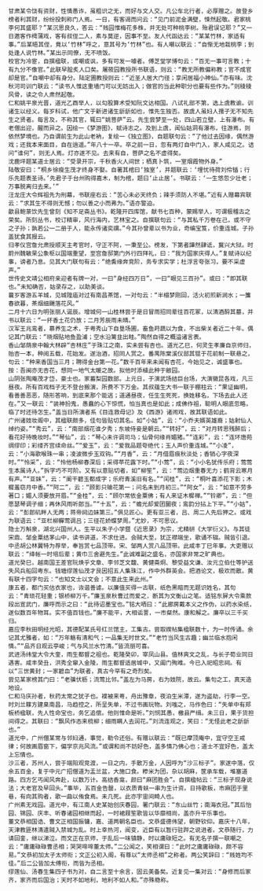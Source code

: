 <!-- { "loadSidebar": true } -->
	甘肃某令饶有资财，性情愚诈，虽粗识之无，而好与文人交。凡公车北行者，必厚赠之。故登乡榜者利其财，纷纷投刺称门人焉。一日，有客谒而问云：“见门前泥金满壁，悚然起敬。君家桃李何其盛耶？”某沉思良久，答云：“贱园惟梅花多株，并无处可种桃李树。殆君误记耶？”又一日邀客作樗蒲戏，客有叔侄二人，素与莫逆，因事不至。友人代函达云：“某某竹林，家适有事。”后某晤其侄，竟以‘竹林”呼之，意其号为‘竹林”也。有人嘲以联云：“自惭无地栽桃李；到处逢人说竹林。”某出示同僚，无不喷饭。
	校官为冷宦，自撰楹联，或嘲或讽，多有可发一噱者。傅芝堂学博句云：“百无一事可言教；十有九分不像官。”此联早脍炙人口矣。屠筱园教授所书联语，则云：“教无所教偏称教；官不成官却是官。”自嘲中却有身分。陆定圃教授则云：“近圣人居大门径；享闲居福小神仙。”亦有味。沈秋河司训门联云：“读书人惟这重墙门可以无妨出入；做官的当此种职分也要有些作为。”则稜稜风骨，读之令人肃然起敬。
	仁和姚平泉光晋，道光乙酉举人，以勾股算术受知阮文达相国。八试礼部不第，选上虞教谕。训诸生以经义。每岁科试，他广文于新进诸生龂龂如也，惟先生独否。故虞人虽妇人孺子无不知先生之贤者。每言及，不称其官，辄曰“姚菩萨”云。先生尝梦至一处，四山若立壁，上有瀑布。有老僧出迎，醒而异之。因绘一《梦游图》，赋诗志之。及到上虞，闻仙姑洞有瀑布，往游焉，则依然梦境也。乃自谓前生为此山老衲，复绘一《独立图》，自题联句云：“了他过去因缘，偶然游戏；还我本来面目，自在逍遥。”年八十一卒。卒之前一日，忽有两灯自中门入，家人咸见之。诘问“谁何”，则无人焉。灯亦遂不见。去来有自，菩萨之名不虚得矣。
	沈鹿坪题某道士居云：“受录开宗，千秋香火人间世；栖真卜筑，一室烟霞物外身。”
	陆敬安曰：“桐乡徐瘦生茂才终身不娶。自署其棺曰‘独室’，并题联云：‘埋忧待荷刘伶锸；行乐先题表圣诗。’先君子于台州购得嘉木，制为棺，题曰‘止止居’。书联云：‘一生悠忽少壮老；万事脱离归去来。’”
	汪龙庄大令辉祖先为刑幕，书联座右云：“苦心未必天终负；辣手须防人不堪。”近有人赠幕宾联云：“求其生不得则无憾；勿以善之小而弗为。”语亦警迫。
	歙县鲍蒃饮先生曾刻《知不足斋丛书》。乾隆开四库馆，献书七百种，蒙赐举人，可谓极稽古之荣矣。所刻丛书，校订精审，风行海内，艺林宝之。自撰联句云：“与其私千万卷在己，或不守之子孙；孰若公一二册于人，能永传诸奕禩。”今其孙曾辈以书为业，奇编宝笈，价重连城。子孙盖犹食其报云。
	归孝仪宫詹允肃授顺天主考官时，守正不阿，一秉至公。榜发，下第者譁然肆诋，冀兴大狱。时蔚州魏敏杲公象枢以国端重望，至宫詹邸第门外行四拜礼，曰：“我为国家庆得人。”复赋诗以纪事，谤者乃息。见其大门联句有云：“绝夤缘奔竞阶，务专求实学；杜浮言夸张习，要不采虚声。”
	世传史文靖公相府亲迎者有牌一对，一曰“身经四万日”，一曰“眼见三百孙”。或曰：“即其联也。”未知确否，姑录存之，以助美谈。
	曩岁客游五羊城，见城隍庙对过有南昌茶馆，一对句云：“半榻梦刚回，活火初煎新涧水；一簾春欲暮，茶烟细颺落花风。”
	二月十六日为明张丽人诞辰。增城何一山桂林尝于是日冒雨招同辈往百花冢，以清酒酹其墓，并书以联云：“一抔香土花仍放；二月芳辰雨未晴。”
	汉军王兆鸾者，慕养生之术，于粤秀山下自垦场圃，畜鱼莳蔬以为食，不出柴关者近二十年。偶记其门联云：“晓烟贴地鱼盈浦；空水沿篱韭出畦。”陶然自得之概溢诸言表。
	香山邹荫泉中翰大林辟“杏林庄”于珠江之南，实未尝有杏也。道光乙巳，何灵生孝廉自京师归，贻杏一本，种阅五载，花始发。遂治酒，招同人赏之。番禺陈棠溪仪部其锟于花前制一联悬之，句云：“种来香国当三月；聘得金台第一花。”数千百年来未闻有杏花，今始见之，诚盛事也。按：吾闽亦无杏花，想同一地气太暖之故。拟他时添植此种于敝园。
	山阴张陶庵茂才岱，豪士也。家蓄梨园数部。上元日，于演武场结巨台场，大演徽昆各戏，凡三昼夜。所有百戏档子无不登台搬演，所费不下万金。其叔蕴生大书一联于棚柱云：“果证幽明，看善善恶恶，随形答响，到底来那个能逃；道通昼夜，任生生死死，换姓移名，下场去此人还在。”又一联云：“装神扮鬼，愚蠢的心下惊慌，怕当真也是如此；成佛作祖，聪明人眼底忽略，临了时还待怎生。”盖当日所演者系《目连救母记》及《西游》诸闹戏，故其联语如此。
	广州诸妓妆阁中，其楹联颇多，佳句皆贴切其名。如“小姑”，云：“小乔夫婿英雄裔；姑射仙人绰约姿。”“秀云”，云：“南部烟花谁夕秀；东坡侍妾是朝云。”“转好”，云：“对月转思残醉后；看花好待晚妆时。”“琴仙”，云：“琴心未许调司马；仙骨何缘肖媚猪。”“连彩”，云：“连环唐苑绸缪印；彩缕齐宫续命丝。”“爱玉”，云：“爱我品题夸绝代；玉人声价重连城。”“小凌”，云：“小海歌喉珠一串；凌波微步玉双钩。”“月香”，云：“月借眉痕秋淡处；香销心字夜深时。”“怜采”，云：“怜他杨柳春深后；采得苹花露下时。”“小莺”，云：“小小名犹传乐府；莺莺生本属诗人。”拆字巧不可阶。又有以意贴切者，如“柳笙”，云：“莺边烟重春无力；鹤背云寒月有声。”“亚妹”，云：“阑干碧玉都成字；乐府青溪旧有名。”“闰桂”，云：“桐叶喜添花下影；木樨羞窃月中香。”“阿二”，云：“顾影只输花第一；问名未到月初三。”“阿女”，云：“如意不劳多著口；媚人须要放开眉。”“金桂”，云：“顾尔常依金粟佛；有人来证木樨禅。”“铃卿”，云：“但愿瑟琴调子细；再休风雨听郎当。”“十五”，云：“蟾光却爱团圞夜；鸾韵分拈上下平。”“小姑”，云：“彭郎矶畔人无两；蒋帝祠边妹第三。”俱见匠心。更有亚三者，吕、周二人先后狎之。或戏为联语云：“亚栏柳軃莺调吕；三径花娇蝶梦周。”尤妙，不可思议。
	隐士万斛泉，湖北兴国州人。生平以朱子小学暨《近思录》为宗，尤精研《大学衍义》。与其徒宋鼎、邹金粟结茅山中，读书讲道，不求仕进。会贼大至，犹正襟端坐，歌诵不辍。贼皆引退。中丞胡公林翼特为荐举，奉旨赏七品顶带。宋、邹两人赏八品顶带。此咸丰丁巳年事。大吏赠以联云：“绛帐一时培后辈；黄巾三舍避先生。”此诚难副之盛名，亦国家非常之旷典也。
	道光癸巳，越南国王差官阮焕乎文章、李邻芝文馥、黄健斋炯、黎受益文谦、汝元立伯仕等护送失风兵船回粤东。钱塘缪莲仙茂才艮因招五人集珠江，作中外群英会。把酒论文，极欢而散。黄有联十四字句云：“也知文士以文会；不意此生来此州。”
	康五者，都门买估衣家也，诙谐善谑。以廉值买得一古联，纸色黑暗而无题识姓名，其句云：“青琐花轻重；银桥柳万千。”廉玉泉秋曹过而爱之，断其为文衡山之笔。适铭东屏大令乘款段出宣武门，廉呼而示之曰：“此待诏墨宝也。”铭大哂曰：“此廊房戴本义之作伪，以药水染纸，遂似数百年物耳。实不值百钱也。”廉不能平，大相诟詈，一市粲然。康和解之。廉卒以三千买归。
	嘉应李秋田明经光昭，其德配某氏号红兰馆主，工集古。尝取禊帖集楹联数十，为一时传诵。余记其尤雅者，如：“万年觞有清和气；一品集无时世文。”“老竹当风生古趣；幽兰临水抱闲情。”“品齐日观云亭峻；气与风兰水竹清。”皆流丽可喜。
	武进汤纬堂大令大奎，雨生都督之祖也。乾隆癸卯，宰凤山县。值林爽文之乱，与长子荀业同日遇害。咸丰癸丑，洪秀全窜入金陵，雨生都督适居城中，又阖门殉难。今已入祀昭忠祠。有以“三世黄封；一家碧血”为联者，真古今罕有之奇烈矣。
	尝见某家榜其门曰：“老骥伏枥；流莺比邻。”盖左为马房，右为妓院，故云。集句之工，真天造地设。
	仁和马庆孙者，秋药太常之犹子也。襆被来粤，舟出豫章，夜泊生米潭，遂为盗劫，行李一空。时刘兰簃方建臬南昌，马趋控之，所呈失单，不过书画玩物。刘嗤之，马作色曰：“失单中有郑板桥楹联，先人性命宝也，务乞追偿。他则惟命是听。”刘悯其愚，檄县严缉。未三日，果于货担间得之。其联曰：“飘风作态来梳柳；细雨瞒人去润花。”刘流连观之，笑曰：“无怪此老之龂龂也。”
	道光中，广州僧某常与邻妇通，事觉，勒令还俗。有赠以联云：“既已摩顶庵中，宜守空王戒律；何故画眉窗下，偏学京兆风流。”或谓和尚不妨好色，盖多情乃佛心也；道士不宜好色，盖太上忘情也。
	沙三者，苏州人，尝于端阳观竞渡，一日之内，手散万金，人因呼为“沙三标子”。家遂中落，仅余五百金，复于中元广招僧道为盂兰盆，大施口食。糁米为团，杂以胡麻，筐承车载，堆塞道路。四方乞丐闻风奔赴，以数万计。高结香龛，颜曰“麻团胜会”。自撰楹帖云：“三标子现身说法；大老官及早回头。”事毕，五百金告罄，以衣质青蚨一串为生计资。日持歌板，市麻团于里巷，有向其购者，歌一曲以侑食焉。未几死。此亦宇宙间畸人也。
	广州素无戏园。道光中，有江南人史某始创庆春园，署门联云：“东山丝竹；南海衣冠。”其后怡园、锦园、庆丰、听春诸园相继而起，一时裙屐笙歌皆以华靡相尚，盖亦升平乐事也。
	董文恭相国诰、曹文正相国振镛，嘉、道两朝名臣也。文恭盛德伟望，朝野钦仰。嘉庆十八年，天津教匪林清遣贼入禁城为乱。时上幸热河，闻变，近臣有以暂行驻跸之说进者。文恭随行，力请回銮，继以涕泣。而文正在京师，于乱后一味镇静，时以庸碌短之。有无名子撰一联嘲之云：“庸庸碌碌曹丞相；哭哭啼啼董太师。”二公闻之，笑相谓曰：“此时之庸庸碌碌，颇不容易。”文恭初加太子太师衔；文正公初入阁，有尊以“太师丞相”之称者。两公笑辞曰：“贱姓均不佳。”后二公皆加太傅衔，而皆为丞相。
	缪莲仙、汤春生集四子书为对，自二言至十余言，固云美备矣。近复见一集对云：“身修而后家齐，家齐而后国治；天时不如地利，地利不如人和。”亦殊稳称。
